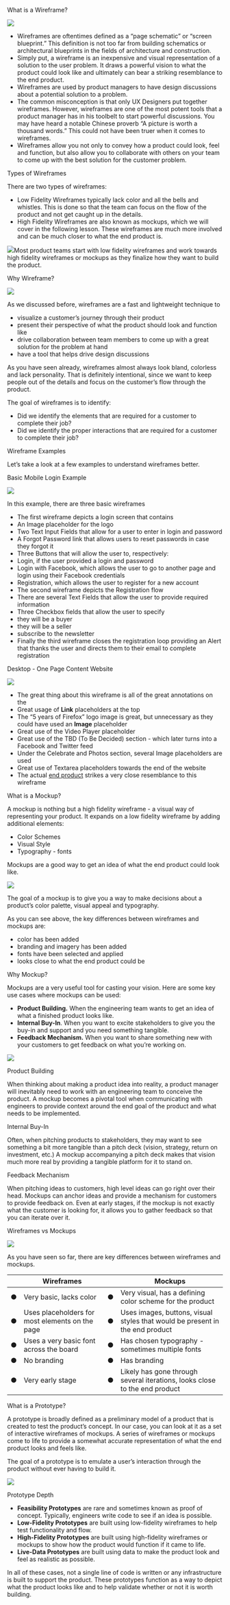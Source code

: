 ﻿What is a Wireframe?

![](Aspose.Words.93ae6970-31e1-46a4-a502-812471838c00.001.png)

- Wireframes are oftentimes defined as a “page schematic” or “screen blueprint.” This definition is not too far from building schematics or architectural blueprints in the fields of architecture and construction.
- Simply put, a wireframe is an inexpensive and visual representation of a solution to the user problem. It draws a powerful vision to what the product could look like and ultimately can bear a striking resemblance to the end product.
- Wireframes are used by product managers to have design discussions about a potential solution to a problem.
- The common misconception is that only UX Designers put together wireframes. However, wireframes are one of the most potent tools that a product manager has in his toolbelt to start powerful discussions. You may have heard a notable Chinese proverb “A picture is worth a thousand words.” This could not have been truer when it comes to wireframes.
- Wireframes allow you not only to convey how a product could look, feel and function, but also allow you to collaborate with others on your team to come up with the best solution for the customer problem.

Types of Wireframes

There are two types of wireframes:

- Low Fidelity Wireframes typically lack color and all the bells and whistles. This is done so that the team can focus on the flow of the product and not get caught up in the details.
- High Fidelity Wireframes are also known as mockups, which we will cover in the following lesson. These wireframes are much more involved and can be much closer to what the end product is.

![](Aspose.Words.93ae6970-31e1-46a4-a502-812471838c00.002.jpeg)Most product teams start with low fidelity wireframes and work towards high fidelity wireframes or mockups as they finalize how they want to build the product.

Why Wireframe?

![](Aspose.Words.93ae6970-31e1-46a4-a502-812471838c00.003.jpeg)

As we discussed before, wireframes are a fast and lightweight technique to

- visualize a customer’s journey through their product
- present their perspective of what the product should look and function like
- drive collaboration between team members to come up with a great solution for the problem at hand
- have a tool that helps drive design discussions

As you have seen already, wireframes almost always look bland, colorless and lack personality. That is definitely intentional, since we want to keep people out of the details and focus on the customer’s flow through the product.

The goal of wireframes is to identify:

- Did we identify the elements that are required for a customer to complete their job?
- Did we identify the proper interactions that are required for a customer to complete their job?

Wireframe Examples

Let’s take a look at a few examples to understand wireframes better.

Basic Mobile Login Example

![](Aspose.Words.93ae6970-31e1-46a4-a502-812471838c00.004.jpeg)

In this example, there are three basic wireframes

- The first wireframe depicts a login screen that contains
- An Image placeholder for the logo
- Two Text Input Fields that allow for a user to enter in login and password
- A Forgot Password link that allows users to reset passwords in case they forgot it
- Three Buttons that will allow the user to, respectively:
- Login, if the user provided a login and password
- Login with Facebook, which allows the user to go to another page and login using their Facebook credentials
- Registration, which allows the user to register for a new account
- The second wireframe depicts the Registration flow
- There are several Text Fields that allow the user to provide required information
- Three Checkbox fields that allow the user to specify
- they will be a buyer
- they will be a seller
- subscribe to the newsletter
- Finally the third wireframe closes the registration loop providing an Alert that thanks the user and directs them to their email to complete registration

Desktop - One Page Content Website

![](Aspose.Words.93ae6970-31e1-46a4-a502-812471838c00.005.jpeg)

- The great thing about this wireframe is all of the great annotations on the
- Great usage of **Link** placeholders at the top
- The “5 years of Firefox” logo image is great, but unnecessary as they could have used an **Image** placeholder
- Great use of the Video Player placeholder
- Great use of the TBD (To Be Decided) section - which later turns into a Facebook and Twitter feed
- Under the Celebrate and Photos section, several Image placeholders are used
- Great use of Textarea placeholders towards the end of the website
- The actual [end product](https://website-archive.mozilla.org/5years/) strikes a very close resemblance to this wireframe

What is a Mockup?

A mockup is nothing but a high fidelity wireframe - a visual way of representing your product. It expands on a low fidelity wireframe by adding additional elements:

- Color Schemes
- Visual Style
- Typography - fonts

Mockups are a good way to get an idea of what the end product could look like.

![](Aspose.Words.93ae6970-31e1-46a4-a502-812471838c00.006.jpeg)

The goal of a mockup is to give you a way to make decisions about a product’s color palette, visual appeal and typography.

As you can see above, the key differences between wireframes and mockups are:

- color has been added
- branding and imagery has been added
- fonts have been selected and applied
- looks close to what the end product could be

Why Mockup?

Mockups are a very useful tool for casting your vision. Here are some key use cases where mockups can be used:

- **Product Building.** When the engineering team wants to get an idea of what a finished product looks like.
- **Internal Buy-In**. When you want to excite stakeholders to give you the buy-in and support and you need something tangible.
- **Feedback Mechanism.** When you want to share something new with your customers to get feedback on what you’re working on.

![](Aspose.Words.93ae6970-31e1-46a4-a502-812471838c00.007.jpeg)

Product Building

When thinking about making a product idea into reality, a product manager will inevitably need to work with an engineering team to conceive the product. A mockup becomes a pivotal tool when communicating with engineers to provide context around the end goal of the product and what needs to be implemented.

Internal Buy-In

Often, when pitching products to stakeholders, they may want to see something a bit more tangible than a pitch deck (vision, strategy, return on investment, etc.) A mockup accompanying a pitch deck makes that vision much more real by providing a tangible platform for it to stand on.

Feedback Mechanism

When pitching ideas to customers, high level ideas can go right over their head. Mockups can anchor ideas and provide a mechanism for customers to provide feedback on. Even at early stages, if the mockup is not exactly what the customer is looking for, it allows you to gather feedback so that you can iterate over it.

Wireframes vs Mockups

![](Aspose.Words.93ae6970-31e1-46a4-a502-812471838c00.008.jpeg)

As you have seen so far, there are key differences between wireframes and mockups.

||**Wireframes**||**Mockups**|
| :- | - | :- | - |
|●|Very basic, lacks color|●|Very visual, has a defining color scheme for the product|
|●|Uses placeholders for most elements on the page|●|Uses images, buttons, visual styles that would be present in the end product|
|●|Uses a very basic font across the board|●|Has chosen typography - sometimes multiple fonts|
|●|No branding|●|Has branding|
|●|Very early stage|●|Likely has gone through several iterations, looks close to the end product|
What is a Prototype?

A prototype is broadly defined as a preliminary model of a product that is created to test the product’s concept. In our case, you can look at it as a set of interactive wireframes of mockups. A series of wireframes or mockups come to life to provide a somewhat accurate representation of what the end product looks and feels like.

The goal of a prototype is to emulate a user’s interaction through the product without ever having to build it.

![](Aspose.Words.93ae6970-31e1-46a4-a502-812471838c00.009.jpeg)

Prototype Depth

- **Feasibility Prototypes** are rare and sometimes known as proof of concept. Typically, engineers write code to see if an idea is possible.
- **Low-Fidelity Prototypes** are built using low-fidelity wireframes to help test functionality and flow.
- **High-Fidelity Prototypes** are built using high-fidelity wireframes or mockups to show how the product would function if it came to life.
- **Live-Data Prototypes** are built using data to make the product look and feel as realistic as possible.

In all of these cases, not a single line of code is written or any infrastructure is built to support the product. These prototypes function as a way to depict what the product looks like and to help validate whether or not it is worth building.
